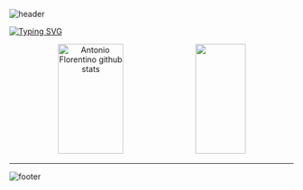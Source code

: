 ![header](https://capsule-render.vercel.app/api?type=waving&color=#FC8EAC&height=500&section=header&text=capsule%20render&fontSize=90)


[![Typing SVG](https://readme-typing-svg.herokuapp.com/?color=52009D&size=35&center=true&vCenter=true&width=1000&lines=Me+chamo+Antonio+Florentino+Junior;Tenho+27+anos+de+idade;Eu+estudo+Sistemas+de+informação;seja+bem-vindo!+:%29)](https://git.io/typing-svg)

<div align="center">  
  <img width="48%" height="195px" src="https://github-readme-stats.vercel.app/api?username=ZASOUROUNIJ&align=left&show_icons=true&count_private=true&hide_border=true&title_color=00bfbf&icon_color=00bfbf&text_color=c9d1d9&bg_color=0d1117" alt="Antonio Florentino github stats" /> 
  <img width="42%" height="195px" src="https://github-readme-stats.vercel.app/api/top-langs/?username=ZASOUROUNIJ&align=right&layout=compact&hide_border=true&title_color=00bfbf&text_color=00bfbf&bg_color=0d1117" />
</div>


---

![footer](https://capsule-render.vercel.app/api?type=waving&color=#FC8EAC&height=500&section=footer&text=capsule%20render&fontSize=90)
